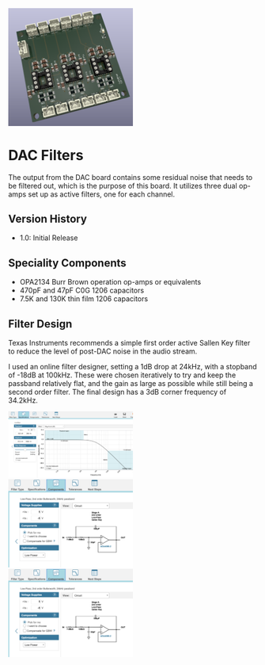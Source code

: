 <img src="screenshot.png" width="50%">

# DAC Filters

The output from the DAC board contains some residual noise that needs to be filtered out, which is the purpose of this board.  It utilizes three dual op-amps 
set up as active filters, one for each channel. 

## Version History

- 1.0: Initial Release

## Speciality Components

* OPA2134 Burr Brown operation op-amps or equivalents
* 470pF and 47pF C0G 1206 capacitors
* 7.5K and 130K thin film 1206 capacitors

## Filter Design

Texas Instruments recommends a simple first order active Sallen Key filter to reduce the level of post-DAC noise in the audio stream.

I used an online filter designer, setting a 1dB drop at 24kHz, with a stopband of -18dB at 100kHz.  These were chosen iteratively to try and keep the passband
relatively flat, and the gain as large as possible while still being a second order filter.  The final design has a 3dB corner frequency of 34.2kHz.

<img src="filter1.png" width="50%">
<img src="filter2.png" width="50%">
<img src="filter2.png" width="50%">

